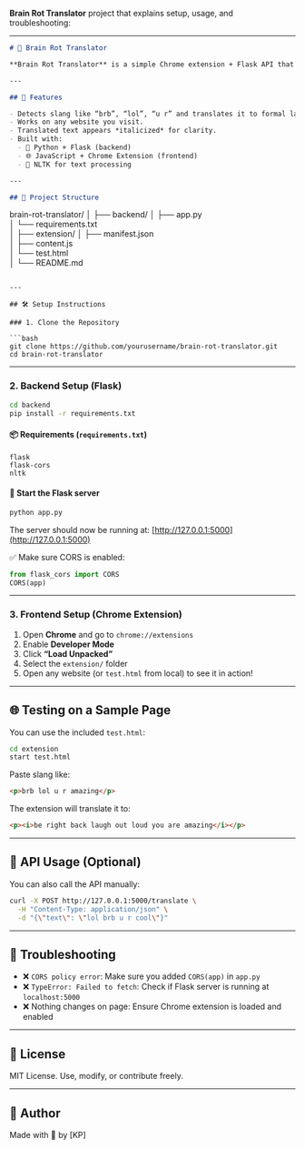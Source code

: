 **Brain Rot Translator** project that explains setup, usage, and troubleshooting:

---

```markdown
# 🧠 Brain Rot Translator

**Brain Rot Translator** is a simple Chrome extension + Flask API that automatically translates internet slang (brain rot text) into formal English on websites you visit.

---

## 🚀 Features

- Detects slang like “brb”, “lol”, “u r” and translates it to formal language.
- Works on any website you visit.
- Translated text appears *italicized* for clarity.
- Built with:
  - 🧠 Python + Flask (backend)
  - 🌐 JavaScript + Chrome Extension (frontend)
  - 🧰 NLTK for text processing

---

## 📁 Project Structure

```

brain-rot-translator/
│
├── backend/
│   ├── app.py              
│   └── requirements.txt    
│
├── extension/
│   ├── manifest.json       
│   ├── content.js          
│   └── test.html            
│
└── README.md

````

---

## 🛠️ Setup Instructions

### 1. Clone the Repository

```bash
git clone https://github.com/yourusername/brain-rot-translator.git
cd brain-rot-translator
````

---

### 2. Backend Setup (Flask)

```bash
cd backend
pip install -r requirements.txt
```

#### 📦 Requirements (`requirements.txt`)

```
flask
flask-cors
nltk
```

#### 🧠 Start the Flask server

```bash
python app.py
```

The server should now be running at: [http://127.0.0.1:5000](http://127.0.0.1:5000)

✅ Make sure CORS is enabled:

```python
from flask_cors import CORS
CORS(app)
```

---

### 3. Frontend Setup (Chrome Extension)

1. Open **Chrome** and go to `chrome://extensions`
2. Enable **Developer Mode**
3. Click **“Load Unpacked”**
4. Select the `extension/` folder
5. Open any website (or `test.html` from local) to see it in action!

---

## 🌐 Testing on a Sample Page

You can use the included `test.html`:

```bash
cd extension
start test.html
```

Paste slang like:

```html
<p>brb lol u r amazing</p>
```

The extension will translate it to:

```html
<p><i>be right back laugh out loud you are amazing</i></p>
```

---

## 🧪 API Usage (Optional)

You can also call the API manually:

```bash
curl -X POST http://127.0.0.1:5000/translate \
  -H "Content-Type: application/json" \
  -d "{\"text\": \"lol brb u r cool\"}"
```

---

## 🐛 Troubleshooting

* ❌ `CORS policy error`: Make sure you added `CORS(app)` in `app.py`
* ❌ `TypeError: Failed to fetch`: Check if Flask server is running at `localhost:5000`
* ❌ Nothing changes on page: Ensure Chrome extension is loaded and enabled

---

## 📜 License

MIT License. Use, modify, or contribute freely.

---

## 👤 Author

Made with 🧠 by \[KP]


